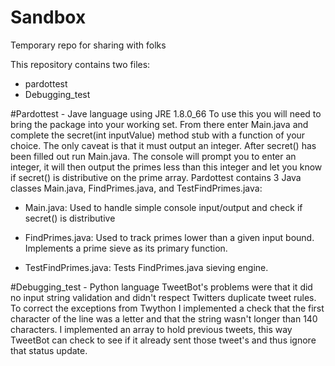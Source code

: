 # Sandbox
Temporary repo for sharing with folks

This repository contains two files:
- pardottest
- Debugging_test

#Pardottest - Jave language using JRE 1.8.0_66
To use this you will need to bring the package into your working set.  From there enter Main.java and complete the secret(int inputValue) method stub with a function of your choice.  The only caveat is that it must output an integer.  After secret() has been filled out run Main.java.  The console will prompt you to enter an integer, it will then output the primes less than this integer and let you know if secret() is distributive on the prime array. Pardottest contains 3 Java classes Main.java, FindPrimes.java, and TestFindPrimes.java:

- Main.java:
Used to handle simple console input/output and check if secret() is distributive

- FindPrimes.java:
Used to track primes lower than a given input bound.  Implements a prime sieve as its primary function.

- TestFindPrimes.java:
Tests FindPrimes.java sieving engine.

#Debugging_test - Python language
TweetBot's problems were that it did no input string validation and didn't respect Twitters duplicate tweet rules.  To correct the exceptions from Twython I implemented a check that the first character of the line was a letter and that the string wasn't longer than 140 characters.  I implemented an array to hold previous tweets, this way TweetBot can check to see if it already sent those tweet's and thus ignore that status update. 


